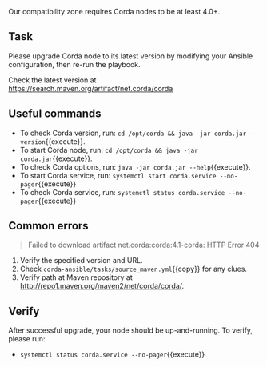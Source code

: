 Our compatibility zone requires Corda nodes to be at least 4.0+.

## Task

Please upgrade Corda node to its latest version by modifying your Ansible configuration, then re-run the playbook.

Check the latest version at <https://search.maven.org/artifact/net.corda/corda>

## Useful commands

- To check Corda version, run: `cd /opt/corda && java -jar corda.jar --version`{{execute}}.
- To start Corda node, run: `cd /opt/corda && java -jar corda.jar`{{execute}}.
- To check Corda options, run: `java -jar corda.jar --help`{{execute}}.
- To start Corda service, run: `systemctl start corda.service --no-pager`{{execute}}
- To check Corda service, run: `systemctl status corda.service --no-pager`{{execute}}

## Common errors

> Failed to download artifact net.corda:corda:4.1-corda: HTTP Error 404

1. Verify the specified version and URL.
2. Check `corda-ansible/tasks/source_maven.yml`{{copy}} for any clues.
3. Verify path at Maven repository at <http://repo1.maven.org/maven2/net/corda/corda/>.

## Verify

After successful upgrade, your node should be up-and-running. To verify, please run:

- `systemctl status corda.service --no-pager`{{execute}}
